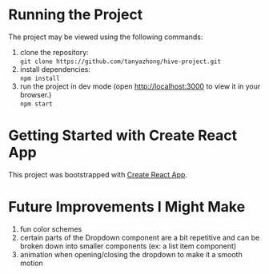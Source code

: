 # Running the Project

The project may be viewed using the following commands:
1. clone the repository:       
    `git clone https://github.com/tanyazhong/hive-project.git`
2. install dependencies:       
    `npm install`
3. run the project in dev mode (open [http://localhost:3000](http://localhost:3000) to view it in your browser.)       
    `npm start`

# Getting Started with Create React App

This project was bootstrapped with [Create React App](https://github.com/facebook/create-react-app).

# Future Improvements I Might Make 
1. fun color schemes
2. certain parts of the Dropdown component are a bit repetitive and can be broken down into smaller components (ex: a list item component)
3. animation when opening/closing the dropdown to make it a smooth motion

